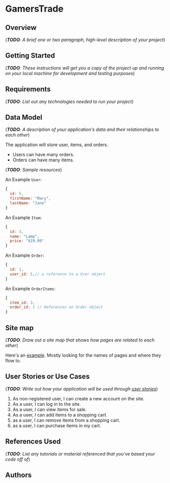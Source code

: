 # GamersTrade


## Overview

(___TODO__: A brief one or two paragraph, high-level description of your project_)


## Getting Started
(___TODO__: These instructions will get you a copy of the project up and running on your local machine for development and testing purposes_)


## Requirements

(___TODO__: List out any technologies needed to run your project_)


## Data Model

(___TODO__: A description of your application's data and their relationships to each other_)

The application will store user, items, and orders.

- Users can have many orders.
- Orders can have many items.

(___TODO__: Sample resources_)

An Example `User`:

```javascript
{
  id: 5,
  firstName: "Mary",
  lastName: "Jane"
}
```

An Example `Item`:

```javascript
{
  id: 3,
  name: "Lamp",
  price: "$19.99"
}
```

An Example `Order`:

```javascript
{
  id: 1,
  user_id: 5,// a reference to a User object
}
```

An Example `OrderItems`:

```javascript
{
  item_id: 3,
  order_id: 1 // References an Order object
}
```

## Site map

(___TODO__: Draw out a site map that shows how pages are related to each other_)

Here's an [example](https://www.kauligmedia.com/media/1589/sitemap-01.jpg). Mostly looking for the names of pages and where they flow to.

## User Stories or Use Cases

(___TODO__: Write out how your application will be used through [user stories](http://en.wikipedia.org/wiki/User_story#Format)_)

1. As non-registered user, I can create a new account on the site.
2. As a user, I can log in to the site.
3. As a user, I can view items for sale.
4. As a user, I can add items to a shopping cart.
5. as a user, I can remove items from a shopping cart.
6. as a user, I can purchase items in my cart.

## References Used

(___TODO__: List any tutorials or material referenced that you've based your code off of_)

## Authors

